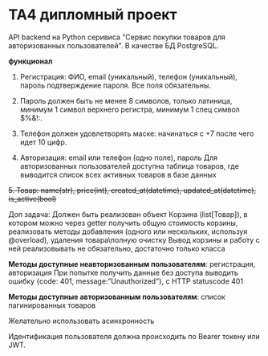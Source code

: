 # TA4 дипломный проект

API backend на Python серивиса "Сервис покупки товаров для авторизованных пользователей". 
В качестве БД PostgreSQL. 
 
**функционал**

1. Регистрация:
ФИО, 
email (уникальный), 
телефон (уникальный), 
пароль
подтверждение пароля.
Все поля обязательны.

2. Пароль 
должен быть не менее 8 символов, 
только латиница, 
минимум 1 символ верхнего регистра,
минимум 1 спец символ $%&!:.

3. Телефон 
должен удовлетворять маске: начинаться с +7 после чего идет 10 цифр.

4. Авторизация: email или телефон (одно поле), пароль
Для авторизованных пользователей доступна таблица товаров, где выводится список всех активных товаров в базе данных

~~5. Товар: name(str), price(int), created_at(datetime), updated_at(datetime), is_active(bool)~~

Доп задача:
Должен быть реализован объект Корзина (list[Товар]), в котором можно через getter получить общую стоимость корзины, 
реализовать методы добавления (одного или нескольких, используя @overload), 
удаления товара\полную очистку Вывод корзины и работу с ней реализовывать не обязательно, достаточно только класса

**Методы доступные неавторизованным пользователям**: регистрация, авторизация
При попытке получить данные без доступа выводить ошибку {code: 401, message:”Unauthorized”}, с HTTP statuscode 401

**Методы доступные авторизованным пользователям**: список пагинированных товаров

Желательно использовать асинхронность

Идентификация пользователя должна происходить по Bearer токену или JWT.
